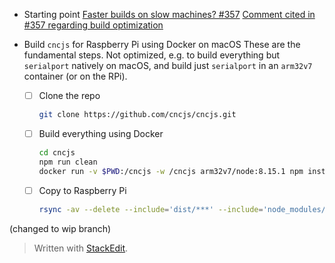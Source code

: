 * Starting point
  [Faster builds on slow machines? #357](https://github.com/cncjs/cncjs/issues/357)
  [Comment cited in #357 regarding build optimization](https://github.com/cncjs/cncjs/issues/437#issuecomment-479995117)
* Build `cncjs` for Raspberry Pi using Docker on macOS
  These are the fundamental steps. Not optimized, e.g. to build everything but `serialport` natively on macOS, and build just `serialport` in an `arm32v7` container (or on the RPi).

  * [ ] Clone the repo
	``` bash
	git clone https://github.com/cncjs/cncjs.git
	```
  * [ ] Build everything using Docker
    ``` bash
    cd cncjs
    npm run clean
    docker run -v $PWD:/cncjs -w /cncjs arm32v7/node:8.15.1 npm install --unsafe-perm
    ```
  * [ ] Copy to Raspberry Pi
	``` bash
	rsync -av --delete --include='dist/***' --include='node_modules/***' --exclude='*' ./ pi@raspberrypi.local:/home/pi/cncjs/
	```
(changed to wip branch)

> Written with [StackEdit](https://stackedit.io/).
<!--stackedit_data:
eyJoaXN0b3J5IjpbMjEyODk1MzMzNywtNTA1MjcxODQwLDEzMD
I4Nzc2NDYsLTY3Njk4MTMzMV19
-->